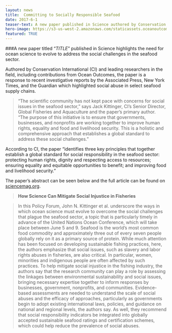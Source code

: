 ```yaml
---
layout: news
title:  Committing to Socially Responsible Seafood
date: 2017-6-1
teaser-text: A new paper published in Science authored by Conservation International et al. underscores the need for ocean science to address social challenges in seafood.
hero-image: https://s3-us-west-2.amazonaws.com/staticassets.oceanoutcomes.org/news+and+analysis/hero+images/committing-to-socially-responsible-seafood-hero.jpg
featured: TRUE
---
```

###A new paper titled “*TITLE*” published in Science highlights the need for ocean science to evolve to address the social challenges in the seafood sector. 

Authored by Conservation International (CI) and leading researchers in the field, including contributions from Ocean Outcomes, the paper is a response to recent investigative reports by the Associated Press, New York Times, and the Guardian which highlighted social abuse in select seafood supply chains.
 
> “The scientific community has not kept pace with concerns for social issues in the seafood sector,” says Jack Kittinger, CI’s Senior Director, Global Fisheries and Aquaculture and the paper’s primary author. “The purpose of this initiative is to ensure that governments, businesses, and nonprofits are working together to improve human rights, equality and food and livelihood security. This is a holistic and comprehensive approach that establishes a global standard to address these social challenges.”
 
According to CI, the paper “identifies three key principles that together establish a global standard for social responsibility in the seafood sector: protecting human rights, dignity and respecting access to resources; ensuring equality and equitable opportunities to benefit; and improving food and livelihood security.”

The paper’s abstract can be seen below and the full article can be found on <a href="http://science.sciencemag.org/cgi/doi/10.1126/science.aam9969" target="_blank">sciencemag.org</a>.

> **How Science Can Mitigate Social Injustice in Fisheries**

> In this Policy Forum, John N. Kittinger et al. underscore the ways in which ocean science must evolve to overcome the social challenges that plague the seafood sector, a topic that is particularly timely in advance of the United Nations Ocean Conference, which will take place between June 5 and 9. Seafood is the world’s most common food commodity and approxi­mately three out of every seven people globally rely on it as a primary source of protein. While much attention has been focused on developing sustainable fishing practices, here, the authors emphasize that social issues, such as slavery and labor rights abuses in fisheries, are also critical. In particular, women, minorities and indigenous people are often affected by such practices. To help mitigate social injustice in the fishing industry, the authors say that the research community can play a role by assessing the linkages between environmental sustainability and social issues, bringing necessary expertise together to inform responses by businesses, government, nonprofits, and communities. Evidence-based assessments are needed to understand the scale of social abuses and the efficacy of ap­proaches, particularly as governments begin to adopt existing international laws, policies, and guidance on national and regional levels, the authors say. As well, they recommend that social responsibility indicators be integrated into globally accepted sustainable seafood ratings and certification schemes, which could help reduce the prevalence of social abuses.
